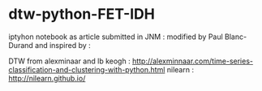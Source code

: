 # dtw-python-FET-IDH


iptyhon notebook as article submitted in JNM :
modified by Paul Blanc-Durand and inspired by :

DTW from alexminaar and lb keogh : http://alexminnaar.com/time-series-classification-and-clustering-with-python.html
nilearn : http://nilearn.github.io/
